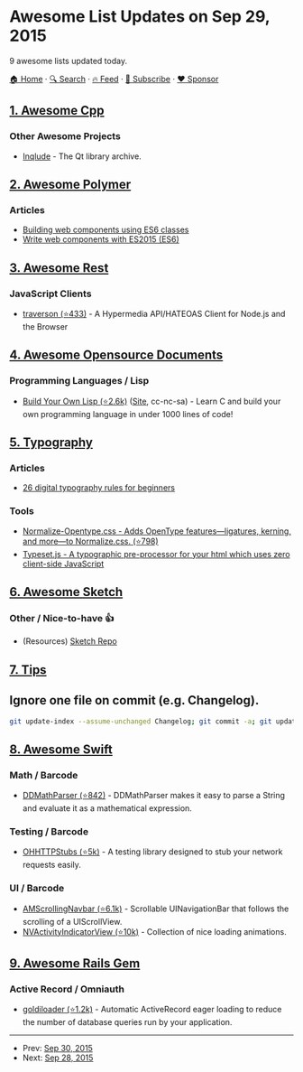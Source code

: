 # Awesome List Updates on Sep 29, 2015

9 awesome lists updated today.

[🏠 Home](/README.md) · [🔍 Search](https://www.trackawesomelist.com/search/) · [🔥 Feed](https://www.trackawesomelist.com/rss.xml) · [📮 Subscribe](https://trackawesomelist.us17.list-manage.com/subscribe?u=d2f0117aa829c83a63ec63c2f&id=36a103854c) · [❤️  Sponsor](https://github.com/sponsors/theowenyoung)



## [1. Awesome Cpp](/content/fffaraz/awesome-cpp/README.md)

### Other Awesome Projects

*   [Inqlude](http://inqlude.org/) - The Qt library archive.

## [2. Awesome Polymer](/content/Granze/awesome-polymer/README.md)

### Articles

*   [Building web components using ES6 classes](https://www.polymer-project.org/1.0/articles/es6.html)
*   [Write web components with ES2015 (ES6)](http://www.revillweb.com/tutorials/web-components-with-es2015-es6/)

## [3. Awesome Rest](/content/marmelab/awesome-rest/README.md)

### JavaScript Clients

*   [traverson (⭐433)](https://github.com/basti1302/traverson) - A Hypermedia API/HATEOAS Client for Node.js and the Browser

## [4. Awesome Opensource Documents](/content/44bits/awesome-opensource-documents/README.md)

### Programming Languages / Lisp

*   [Build Your Own Lisp (⭐2.6k)](https://github.com/orangeduck/BuildYourOwnLisp) ([Site](http://www.buildyourownlisp.com/), cc-nc-sa) - Learn C and build your own programming language in under 1000 lines of code!

## [5. Typography](/content/deanhume/typography/README.md)

### Articles

*   [26 digital typography rules for beginners](https://medium.com/product-design-ux-ui/26-digital-typography-rules-for-beginners-a04c6a5aaff3)

### Tools

*   [Normalize-Opentype.css - Adds OpenType features—ligatures, kerning, and more—to Normalize.css. (⭐798)](https://github.com/kennethormandy/normalize-opentype.css)
*   [Type­set.js - A typographic pre-processor for your html which uses zero client-side JavaScript](https://blot.im/typeset/)

## [6. Awesome Sketch](/content/diessica/awesome-sketch/README.md)

### Other / Nice-to-have :thumbsup:

*   (Resources) [Sketch Repo](http://sketchrepo.com/)

## [7. Tips](/content/git-tips/tips/README.md)

## Ignore one file on commit (e.g. Changelog).

```sh
git update-index --assume-unchanged Changelog; git commit -a; git update-index --no-assume-unchanged Changelog
```

## [8. Awesome Swift](/content/matteocrippa/awesome-swift/README.md)

### Math / Barcode

*   [DDMathParser (⭐842)](https://github.com/davedelong/DDMathParser) - DDMathParser makes it easy to parse a String and evaluate it as a mathematical expression.

### Testing / Barcode

*   [OHHTTPStubs (⭐5k)](https://github.com/AliSoftware/OHHTTPStubs) - A testing library designed to stub your network requests easily.

### UI / Barcode

*   [AMScrollingNavbar (⭐6.1k)](https://github.com/andreamazz/AMScrollingNavbar) - Scrollable UINavigationBar that follows the scrolling of a UIScrollView.
*   [NVActivityIndicatorView (⭐10k)](https://github.com/ninjaprox/NVActivityIndicatorView) - Collection of nice loading animations.

## [9. Awesome Rails Gem](/content/hothero/awesome-rails-gem/README.md)

### Active Record / Omniauth

*   [goldiloader (⭐1.2k)](https://github.com/salsify/goldiloader) - Automatic ActiveRecord eager loading to reduce the number of database queries run by your application.

---

- Prev: [Sep 30, 2015](/content/2015/09/30/README.md)
- Next: [Sep 28, 2015](/content/2015/09/28/README.md)